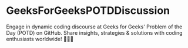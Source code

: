 # GeeksForGeeksPOTDDiscussion
Engage in dynamic coding discourse at Geeks for Geeks' Problem of the Day (POTD) on GitHub. Share insights, strategies &amp; solutions with coding enthusiasts worldwide! 🚀👩‍💻
